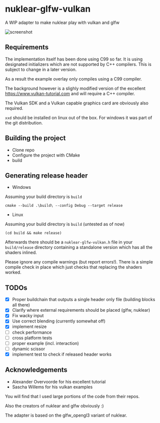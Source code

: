 # nuklear-glfw-vulkan

A WIP adapter to make nuklear play with vulkan and glfw

![screenshot](http://m0ppers.github.io/nuklear-vulkan.png)

## Requirements

The implementation itself has been done using C99 so far. It is using
designated initializers which are not supported by C++ compilers.
This is subject to change in a later version.

As a result the example overlay only compiles using a C99 compiler.

The background however is a slighly modified version of the
excellent https://www.vulkan-tutorial.com and will require a C++ compiler.

The Vulkan SDK and a Vulkan capable graphics card are obviously also required.

`xxd` should be installed on linux out of the box. For windows it was part of the git distribution.

## Building the project

- Clone repo
- Configure the project with CMake
- build

## Generating release header

- Windows

Assuming your build directory is `build`

```
cmake --build .\build\ --config Debug --target release
```

- Linux

Assuming your build directory is `build` (untested as of now)

```
(cd build && make release)
```

Afterwards there should be a `nuklear-glfw-vulkan.h` file in your `build/release` directory
containing a standalone version which has all the shaders inlined.

Please ignore any compile warnings (but report errors!). There is a simple compile check
in place which just checks that replacing the shaders worked.

## TODOs

- [x] Proper buildchain that outputs a single header only file (building blocks all there)
- [x] Clarify where external requirements should be placed (glfw, nuklear)
- [x] Fix wacky input
- [x] Use correct blending (currently somewhat off)
- [x] implement resize
- [ ] check performance
- [ ] cross platform tests
- [ ] proper example (incl. interaction)
- [ ] dynamic scissor
- [x] implement test to check if released header works

## Acknowledgements

- Alexander Overvoorde for his excellent tutorial
- Sascha Willems for his vulkan examples

You will find that I used large portions of the code from their repos.

Also the creators of nuklear and glfw obviously :)

The adapter is based on the glfw_opengl3 variant of nuklear.
